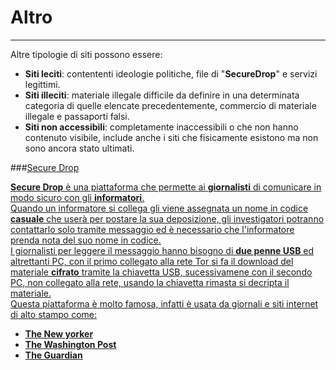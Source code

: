 # Altro
---
Altre tipologie di siti possono essere:
* **Siti leciti**: contententi ideologie politiche, file di "**SecureDrop**" e servizi legittimi.
* **Siti illeciti**: materiale illegale difficile da definire in una determinata categoria di quelle elencate precedentemente, commercio di materiale illegale e passaporti falsi.
* **Siti non accessibili**: completamente inaccessibili o che non hanno contenuto visibile, include anche i siti che fisicamente esistono ma non sono ancora stato ultimati.

###<u>Secure Drop<u/>



**Secure Drop** è una piattaforma che permette ai **giornalisti** di comunicare in modo sicuro con gli **informatori**.<br/>
Quando un informatore si collega gli viene assegnata un nome in codice **casuale** che userà per postare la sua deposizione, gli investigatori potranno contattarlo solo tramite messaggio ed è necessario che l'informatore prenda nota del suo nome in codice.<br/>
I giornalisti per leggere il messaggio hanno bisogno di **due penne USB** ed altrettanti PC, con il primo collegato alla rete Tor si fa il download del materiale **cifrato** tramite la chiavetta USB, sucessivamene con il secondo PC, non collegato alla rete, usando la chiavetta rimasta si decripta il materiale.<br/>
Questa piattaforma è molto famosa, infatti è usata da giornali e siti internet di alto stampo come:
* **The New yorker**
* **The Washington Post**
* **The Guardian**



